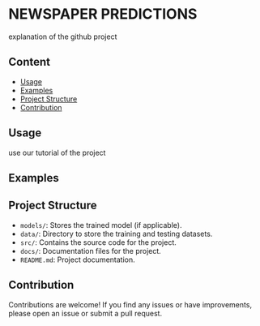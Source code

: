 # NEWSPAPER PREDICTIONS

explanation of the github project

## Content

- [Usage](#usage)
- [Examples](#examples)
- [Project Structure](#project-structure)
- [Contribution](#contribution)


## Usage

use our tutorial of the project

## Examples



## Project Structure

- `models/`: Stores the trained model (if applicable).
- `data/`: Directory to store the training and testing datasets.
- `src/`: Contains the source code for the project.
- `docs/`: Documentation files for the project.
- `README.md`: Project documentation.

## Contribution

Contributions are welcome! If you find any issues or have improvements, please open an issue or submit a pull request.

